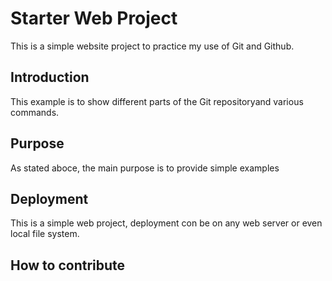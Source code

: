 # Starter Web Project

This is a simple website project to practice my use of Git and Github.

## Introduction

This example is to show different parts of the Git repositoryand various commands.

## Purpose

As stated aboce, the main purpose is to provide simple examples

## Deployment

This is a simple web project, deployment con be on any web server or even local file system.

## How to contribute
